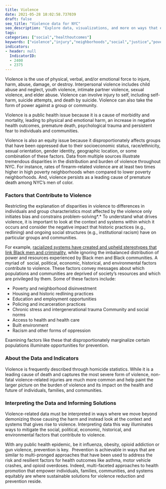 ```yaml
---
title: Violence
date: 2021-05-28 18:02:58.737039
draft: false
seo_title: "Violence data for NYC"
seo_description: "Explore data, visualizations, and more on ways that environments shape health in New York City's neighborhoods.."
tags: 
categories: ["social","healthoutcomes"]
keywords: ["violence","injury","neighborhoods","social","justice","poverty"]
indicators:
- header: null
  IndicatorID:
  - 2400
  - 2375
---
```


Violence is the use of physical, verbal, and/or emotional force to injure, harm, abuse, damage, or destroy. Interpersonal violence includes child abuse and neglect, youth violence, intimate partner violence, sexual violence, and elder abuse. Violence can involve injury to self, including self-harm, suicide attempts, and death by suicide. Violence can also take the form of power against a group or community.

Violence is a public health issue because it is a cause of morbidity and mortality, leading to physical and emotional harm, an increase in negative health outcomes, premature death, psychological trauma and persistent fear to individuals and communities.

Violence is also an equity issue because it disproportionately affects groups that have been oppressed due to their socioeconomic status, race/ethnicity, sexual orientation, gender identity, geographic location, or some combination of these factors. Data from multiple sources illustrate tremendous disparities in the distribution and burden of violence throughout NYC. For instance, rates of firearm-related violence are at least two times higher in high poverty neighborhoods when compared to lower poverty neighborhoods. And, violence persists as a leading cause of premature death among NYC’s men of color. 

### Factors that Contribute to Violence

Restricting the explanation of disparities in violence to differences in individuals and group characteristics most affected by the violence only initiates bias and constrains problem-solving*.* To understand what drives violence, it is important to look at the context and systems within which it occurs and consider the negative impact that historic practices (e.g., redlining) and ongoing social structures (e.g., institutional racism) have on particular groups and communities.

For example, [racialized systems have created and upheld stereotypes that link Black men and criminality](https://www.ncbi.nlm.nih.gov/pmc/articles/PMC5004736/), while ignoring the imbalanced distribution of power and resources experienced by Black men and Black communities. A myriad of  social, political, economic, historical, and environmental factors contribute to violence. These factors convey messages about which populations and communities are deprived of society’s resources and which are privileged by them. Some of these factors include:

* Poverty and neighborhood disinvestment
* Housing and historic redlining practices
* Education and employment opportunities
* Policing and incarceration practices
* Chronic stress and intergenerational trauma Community and social norms
* Access to health and health care
* Built environment
* Racism and other forms of oppression

Examining factors like these that disproportionately marginalize certain populations illuminate opportunities for prevention.

### About the Data and Indicators

Violence is frequently described through homicide statistics. While it is a leading cause of death and captures the most severe form of violence, non-fatal violence-related injuries are much more common and help paint the larger picture on the burden of violence and its impact on the health and future of individuals, families, and communities.

### Interpreting the Data and Informing Solutions

Violence-related data must be interpreted in ways where we move beyond demonizing those causing the harm and instead look at the context and systems that gives rise to violence. Interpreting data this way illuminates ways to mitigate the social, political, economic, historical, and environmental factors that contribute to violence.

With any public health epidemic, be it influenza, obesity, opioid addiction or gun violence, prevention is key.  Prevention is achievable in ways that are similar to multi-pronged approaches that have been used to address the risk and resilient factors for health outcomes like asthma, motor vehicle crashes, and opioid overdoses. Indeed, multi-faceted approaches to health promotion that empower individuals, families, communities, and systems equitably are where sustainable solutions for violence reduction and prevention reside.